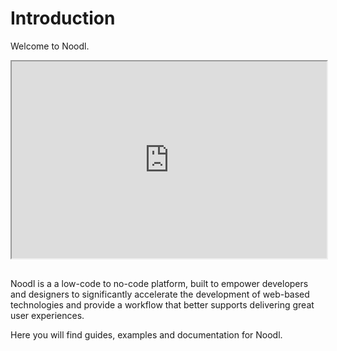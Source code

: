 # Introduction

Welcome to Noodl.

<div style="padding:62.5% 0 0 0;position:relative;"><iframe width="100%" height="100%" src="https://www.youtube.com/embed/YQBndLl1phI" style="position:absolute;top:0;left:0; frameborder="0" allow="accelerometer; autoplay; encrypted-media; gyroscope; picture-in-picture" allowfullscreen></iframe>
</iframe></div>
<br>
<br>
Noodl is a a low-code to no-code platform, built to empower developers and designers to significantly accelerate the development of web-based technologies and provide a workflow that better supports delivering great user experiences.

Here you will find guides, examples and documentation for Noodl.
